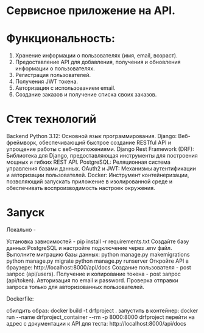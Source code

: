 # Сервисное приложение на API.
# Функциональность:
 1. Хранение информации о пользователях (имя, email, возраст).
 2. Предоставление API для добавления, получения и обновления информации о пользователях.
 3. Регистрация пользователей.
 4. Получения JWT токена.
 5. Авторизация с использованием email.
 6. Создание заказов и получение списка своих заказов.


# Стек технологий
Backend
Python 3.12: Основной язык программирования.
Django: Веб-фреймворк, обеспечивающий быстрое создание RESTful API и упрощение работы с веб-приложениями.
Django Rest Framework (DRF): Библиотека для Django, предоставляющая инструменты для построения мощных и гибких REST API.
PostgreSQL: Реляционная система управления базами данных.
OAuth2 и JWT: Механизмы аутентификации и авторизации пользователей.
Docker: Инструмент контейнеризации, позволяющий запускать приложение в изолированной среде и обеспечивать воспроизводимость настроек окружения.

# Запуск
Локально -

Установка зависимостей - pip install -r requirements.txt
Создайте базу данных PostgreSQL и настройте подключение через .env файл.
Выполните миграцию базы данных:
python manage.py makemigrations
python manage.py migrate
python manage.py runserver
Откройте API в браузере: http://localhost:8000/api/docs
Создание пользователя - post запрос (api/users).
Получение и копирование токена - post запрос (api/token).
Авторизация по email и password.
Проверка отправки запроса только для авторизованных пользователей.

Dockerfile:

сбилдить образ: docker build -t drfproject .
запустить в контейнер: docker run --name drfproject_container --rm -p 8000:8000 drfproject
перейти на адрес с документации к API для теста: http://localhost:8000/api/docs
